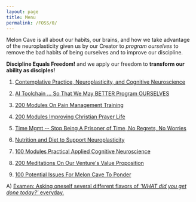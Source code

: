 ```yaml
---
layout: page
title: Menu
permalink: /FOSS/0/
---
```


Melon Cave is all about our habits, our brains, and how we take advantage of the neuroplasticity given us by our Creator to *program ourselves* to remove the bad habits of being ourselves and to improve our discipline.

**Discipline Equals Freedom!** and we apply our freedom to **transform our ability as disciples!**

1) [Contemplative Practice, Neuroplasticity, and Cognitive Neuroscience](https://meloncave.github.io/FOSS/1/)

2) [AI Toolchain ... So That We May BETTER Program OURSELVES](https://meloncave.github.io/FOSS/2/)

3) [200 Modules On Pain Management Training](https://meloncave.github.io/FOSS/3/)

4) [200 Modules Improving Christian Prayer Life](https://meloncave.github.io/FOSS/4/)

5) [Time Mgmt -- Stop Being A Prisoner of Time, No Regrets, No Worries](https://meloncave.github.io/FOSS/5/)

6) [Nutrition and Diet to Support Neuroplasticity](https://meloncave.github.io/FOSS/6/)

7) [100 Modules Practical Applied Cognitive Neuroscience](https://meloncave.github.io/FOSS/7/)

8) [200 Meditations On Our Venture's Value Proposition](https://meloncave.github.io/FOSS/8/)

9) [100 Potential Issues For Melon Cave To Ponder](https://meloncave.github.io/FOSS/9/)

A) [Examen: Asking oneself several different flavors of *'WHAT did you get done today?'* everyday.](https://meloncave.github.io/FOSS/A/)